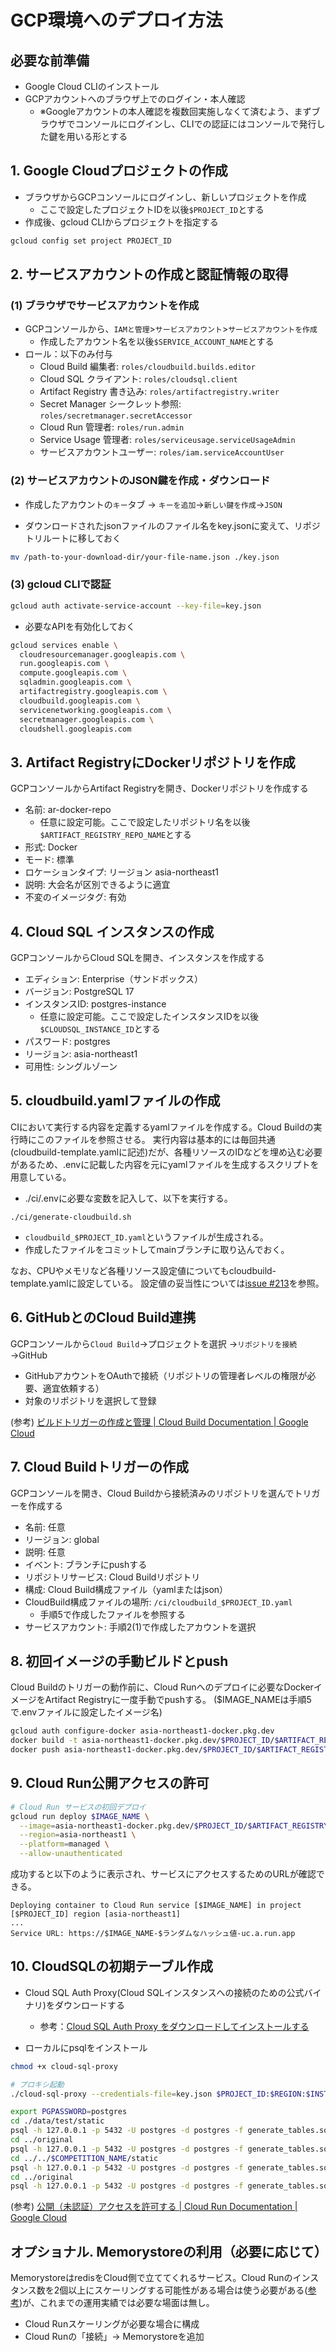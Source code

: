 # GCP環境へのデプロイ方法

## 必要な前準備

- Google Cloud CLIのインストール
- GCPアカウントへのブラウザ上でのログイン・本人確認
   - ※Googleアカウントの本人確認を複数回実施しなくて済むよう、まずブラウザでコンソールにログインし、CLIでの認証にはコンソールで発行した鍵を用いる形とする

## 1. Google Cloudプロジェクトの作成
- ブラウザからGCPコンソールにログインし、新しいプロジェクトを作成
   - ここで設定したプロジェクトIDを以後`$PROJECT_ID`とする
- 作成後、gcloud CLIからプロジェクトを指定する

```bash
gcloud config set project PROJECT_ID
```

## 2. サービスアカウントの作成と認証情報の取得
### (1) ブラウザでサービスアカウントを作成
- GCPコンソールから、`IAMと管理`>`サービスアカウント`>`サービスアカウントを作成`
    - 作成したアカウント名を以後`$SERVICE_ACCOUNT_NAME`とする
- ロール：以下のみ付与
    - Cloud Build 編集者: `roles/cloudbuild.builds.editor`
    - Cloud SQL クライアント: `roles/cloudsql.client`
    - Artifact Registry 書き込み: `roles/artifactregistry.writer`
    - Secret Manager シークレット参照: `roles/secretmanager.secretAccessor`
    - Cloud Run 管理者: `roles/run.admin`
    - Service Usage 管理者: `roles/serviceusage.serviceUsageAdmin`
    - サービスアカウントユーザー: `roles/iam.serviceAccountUser`


### (2) サービスアカウントのJSON鍵を作成・ダウンロード
- 作成したアカウントの`キー`タブ → `キーを追加`→`新しい鍵を作成`→`JSON`

- ダウンロードされたjsonファイルのファイル名をkey.jsonに変えて、リポジトリルートに移しておく
```bash
mv /path-to-your-download-dir/your-file-name.json ./key.json
```


### (3) gcloud CLIで認証

```bash
gcloud auth activate-service-account --key-file=key.json
```

- 必要なAPIを有効化しておく
```bash
gcloud services enable \
  cloudresourcemanager.googleapis.com \
  run.googleapis.com \
  compute.googleapis.com \
  sqladmin.googleapis.com \
  artifactregistry.googleapis.com \
  cloudbuild.googleapis.com \
  servicenetworking.googleapis.com \
  secretmanager.googleapis.com \
  cloudshell.googleapis.com
```

## 3. Artifact RegistryにDockerリポジトリを作成
GCPコンソールからArtifact Registryを開き、Dockerリポジトリを作成する
- 名前: ar-docker-repo
    - 任意に設定可能。ここで設定したリポジトリ名を以後`$ARTIFACT_REGISTRY_REPO_NAME`とする
- 形式: Docker
- モード: 標準
- ロケーションタイプ: リージョン asia-northeast1
- 説明: 大会名が区別できるように適宜
- 不変のイメージタグ: 有効

## 4. Cloud SQL インスタンスの作成
GCPコンソールからCloud SQLを開き、インスタンスを作成する
- エディション: Enterprise（サンドボックス）
- バージョン: PostgreSQL 17
- インスタンスID: postgres-instance
    - 任意に設定可能。ここで設定したインスタンスIDを以後`$CLOUDSQL_INSTANCE_ID`とする
- パスワード: postgres
- リージョン: asia-northeast1
- 可用性: シングルゾーン

## 5. cloudbuild.yamlファイルの作成
CIにおいて実行する内容を定義するyamlファイルを作成する。Cloud Buildの実行時にこのファイルを参照させる。
実行内容は基本的には毎回共通(cloudbuild-template.yamlに記述)だが、各種リソースのIDなどを埋め込む必要があるため、.envに記載した内容を元にyamlファイルを生成するスクリプトを用意している。

- ./ci/.envに必要な変数を記入して、以下を実行する。
```
./ci/generate-cloudbuild.sh
```

- `cloudbuild_$PROJECT_ID.yaml`というファイルが生成される。
- 作成したファイルをコミットしてmainブランチに取り込んでおく。

なお、CPUやメモリなど各種リソース設定値についてもcloudbuild-template.yamlに設定している。
設定値の妥当性については[issue #213](https://github.com/KazutoMurase/taido-competition-record/issues/213)を参照。

## 6. GitHubとのCloud Build連携

GCPコンソールから`Cloud Build`→プロジェクトを選択 →`リポジトリを接続`→GitHub
- GitHubアカウントをOAuthで接続（リポジトリの管理者レベルの権限が必要、適宜依頼する）
- 対象のリポジトリを選択して登録

(参考) [ビルドトリガーの作成と管理 | Cloud Build Documentation | Google Cloud](https://cloud.google.com/build/docs/automating-builds/create-manage-triggers?hl=ja)

## 7. Cloud Buildトリガーの作成
GCPコンソールを開き、Cloud Buildから接続済みのリポジトリを選んでトリガーを作成する
- 名前: 任意
- リージョン: global
- 説明: 任意
- イベント: ブランチにpushする
- リポジトリサービス: Cloud Buildリポジトリ
- 構成: Cloud Build構成ファイル（yamlまたはjson）
- CloudBuild構成ファイルの場所: `/ci/cloudbuild_$PROJECT_ID.yaml`
    - 手順5で作成したファイルを参照する
- サービスアカウント: 手順2(1)で作成したアカウントを選択

## 8. 初回イメージの手動ビルドとpush
Cloud Buildのトリガーの動作前に、Cloud Runへのデプロイに必要なDockerイメージをArtifact Registryに一度手動でpushする。
($IMAGE_NAMEは手順5で.envファイルに設定したイメージ名)

```bash
gcloud auth configure-docker asia-northeast1-docker.pkg.dev
docker build -t asia-northeast1-docker.pkg.dev/$PROJECT_ID/$ARTIFACT_REGISTRY_REPO_NAME/$IMAGE_NAME .
docker push asia-northeast1-docker.pkg.dev/$PROJECT_ID/$ARTIFACT_REGISTRY_REPO_NAME/$IMAGE_NAME
```

## 9. Cloud Run公開アクセスの許可
```bash
# Cloud Run サービスの初回デプロイ
gcloud run deploy $IMAGE_NAME \
  --image=asia-northeast1-docker.pkg.dev/$PROJECT_ID/$ARTIFACT_REGISTRY_REPO_NAME/$IMAGE_NAME \
  --region=asia-northeast1 \
  --platform=managed \
  --allow-unauthenticated
```
成功すると以下のように表示され、サービスにアクセスするためのURLが確認できる。
```
Deploying container to Cloud Run service [$IMAGE_NAME] in project [$PROJECT_ID] region [asia-northeast1]
...
Service URL: https://$IMAGE_NAME-$ランダムなハッシュ値-uc.a.run.app
```

## 10. CloudSQLの初期テーブル作成
- Cloud SQL Auth Proxy(Cloud SQLインスタンスへの接続のための公式バイナリ)をダウンロードする

    - 参考：[Cloud SQL Auth Proxy をダウンロードしてインストールする](https://cloud.google.com/sql/docs/postgres/sql-proxy?hl=ja#install)
- ローカルにpsqlをインストール

```bash
chmod +x cloud-sql-proxy

# プロキシ起動
./cloud-sql-proxy --credentials-file=key.json $PROJECT_ID:$REGION:$INSTANCE_NAME &

export PGPASSWORD=postgres
cd ./data/test/static
psql -h 127.0.0.1 -p 5432 -U postgres -d postgres -f generate_tables.sql
cd ../original
psql -h 127.0.0.1 -p 5432 -U postgres -d postgres -f generate_tables.sql
cd ../../$COMPETITION_NAME/static
psql -h 127.0.0.1 -p 5432 -U postgres -d postgres -f generate_tables.sql
cd ../original
psql -h 127.0.0.1 -p 5432 -U postgres -d postgres -f generate_tables.sql
```

(参考) [公開（未認証）アクセスを許可する | Cloud Run Documentation | Google Cloud](https://cloud.google.com/run/docs/authenticating/public?hl=ja#gcloud)

## オプショナル. Memorystoreの利用（必要に応じて）
MemorystoreはredisをCloud側で立ててくれるサービス。Cloud Runのインスタンス数を2個以上にスケーリングする可能性がある場合は使う必要がある([参考](https://github.com/KazutoMurase/taido-competition-record/issues/125))が、これまでの運用実績では必要な場面は無し。

- Cloud Runスケーリングが必要な場合に構成
- Cloud Runの「接続」→ Memorystoreを追加
